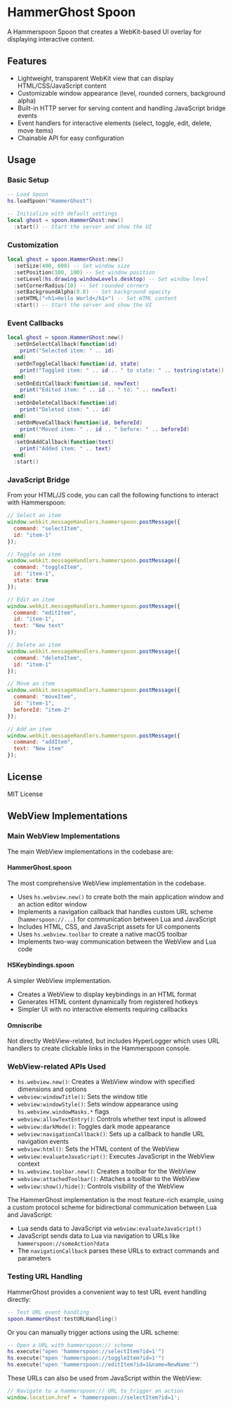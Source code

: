 # HammerGhost Spoon

A Hammerspoon Spoon that creates a WebKit-based UI overlay for displaying interactive content.

## Features

- Lightweight, transparent WebKit view that can display HTML/CSS/JavaScript content
- Customizable window appearance (level, rounded corners, background alpha)
- Built-in HTTP server for serving content and handling JavaScript bridge events
- Event handlers for interactive elements (select, toggle, edit, delete, move items)
- Chainable API for easy configuration

## Usage

### Basic Setup

```lua
-- Load Spoon
hs.loadSpoon("HammerGhost")

-- Initialize with default settings
local ghost = spoon.HammerGhost:new()
  :start() -- Start the server and show the UI
```

### Customization

```lua
local ghost = spoon.HammerGhost:new()
  :setSize(400, 600) -- Set window size
  :setPosition(100, 100) -- Set window position
  :setLevel(hs.drawing.windowLevels.desktop) -- Set window level
  :setCornerRadius(10) -- Set rounded corners
  :setBackgroundAlpha(0.8) -- Set background opacity
  :setHTML("<h1>Hello World</h1>") -- Set HTML content
  :start() -- Start the server and show the UI
```

### Event Callbacks

```lua
local ghost = spoon.HammerGhost:new()
  :setOnSelectCallback(function(id)
    print("Selected item: " .. id)
  end)
  :setOnToggleCallback(function(id, state)
    print("Toggled item: " .. id .. " to state: " .. tostring(state))
  end)
  :setOnEditCallback(function(id, newText)
    print("Edited item: " .. id .. " to: " .. newText)
  end)
  :setOnDeleteCallback(function(id)
    print("Deleted item: " .. id)
  end)
  :setOnMoveCallback(function(id, beforeId)
    print("Moved item: " .. id .. " before: " .. beforeId)
  end)
  :setOnAddCallback(function(text)
    print("Added item: " .. text)
  end)
  :start()
```

### JavaScript Bridge

From your HTML/JS code, you can call the following functions to interact with Hammerspoon:

```javascript
// Select an item
window.webkit.messageHandlers.hammerspoon.postMessage({
  command: "selectItem",
  id: "item-1"
});

// Toggle an item
window.webkit.messageHandlers.hammerspoon.postMessage({
  command: "toggleItem",
  id: "item-1",
  state: true
});

// Edit an item
window.webkit.messageHandlers.hammerspoon.postMessage({
  command: "editItem",
  id: "item-1",
  text: "New text"
});

// Delete an item
window.webkit.messageHandlers.hammerspoon.postMessage({
  command: "deleteItem",
  id: "item-1"
});

// Move an item
window.webkit.messageHandlers.hammerspoon.postMessage({
  command: "moveItem",
  id: "item-1",
  beforeId: "item-2"
});

// Add an item
window.webkit.messageHandlers.hammerspoon.postMessage({
  command: "addItem",
  text: "New item"
});
```

## License

MIT License

## WebView Implementations
### Main WebView Implementations

The main WebView implementations in the codebase are:

#### HammerGhost.spoon

The most comprehensive WebView implementation in the codebase.
- Uses `hs.webview.new()` to create both the main application window and an action editor window
- Implements a navigation callback that handles custom URL scheme (`hammerspoon://...`) for communication between Lua and JavaScript
- Includes HTML, CSS, and JavaScript assets for UI components
- Uses `hs.webview.toolbar` to create a native macOS toolbar
- Implements two-way communication between the WebView and Lua code

#### HSKeybindings.spoon

A simpler WebView implementation.
- Creates a WebView to display keybindings in an HTML format
- Generates HTML content dynamically from registered hotkeys
- Simpler UI with no interactive elements requiring callbacks

#### Omniscribe

Not directly WebView-related, but includes HyperLogger which uses URL handlers to create clickable links in the Hammerspoon console.

### WebView-related APIs Used

- `hs.webview.new()`: Creates a WebView window with specified dimensions and options
- `webview:windowTitle()`: Sets the window title
- `webview:windowStyle()`: Sets window appearance using `hs.webview.windowMasks.*` flags
- `webview:allowTextEntry()`: Controls whether text input is allowed
- `webview:darkMode()`: Toggles dark mode appearance
- `webview:navigationCallback()`: Sets up a callback to handle URL navigation events
- `webview:html()`: Sets the HTML content of the WebView
- `webview:evaluateJavaScript()`: Executes JavaScript in the WebView context
- `hs.webview.toolbar.new()`: Creates a toolbar for the WebView
- `webview:attachedToolbar()`: Attaches a toolbar to the WebView
- `webview:show()/hide()`: Controls visibility of the WebView

The HammerGhost implementation is the most feature-rich example, using a custom protocol scheme for bidirectional communication between Lua and JavaScript:
- Lua sends data to JavaScript via `webview:evaluateJavaScript()`
- JavaScript sends data to Lua via navigation to URLs like `hammerspoon://someAction?data`
- The `navigationCallback` parses these URLs to extract commands and parameters

### Testing URL Handling

HammerGhost provides a convenient way to test URL event handling directly:

```lua
-- Test URL event handling
spoon.HammerGhost:testURLHandling()
```

Or you can manually trigger actions using the URL scheme:

```lua
-- Open a URL with hammerspoon:// scheme
hs.execute("open 'hammerspoon://selectItem?id=1'")
hs.execute("open 'hammerspoon://toggleItem?id=1'")
hs.execute("open 'hammerspoon://editItem?id=1&name=NewName'")
```

These URLs can also be used from JavaScript within the WebView:

```javascript
// Navigate to a hammerspoon:// URL to trigger an action
window.location.href = 'hammerspoon://selectItem?id=1';
```
